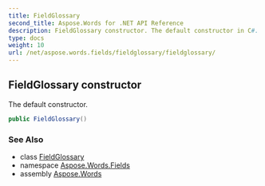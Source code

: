 ```yaml
---
title: FieldGlossary
second_title: Aspose.Words for .NET API Reference
description: FieldGlossary constructor. The default constructor in C#.
type: docs
weight: 10
url: /net/aspose.words.fields/fieldglossary/fieldglossary/
---
```

## FieldGlossary constructor

The default constructor.

```csharp
public FieldGlossary()
```

### See Also

* class [FieldGlossary](../)
* namespace [Aspose.Words.Fields](../../fieldglossary/)
* assembly [Aspose.Words](../../../)
